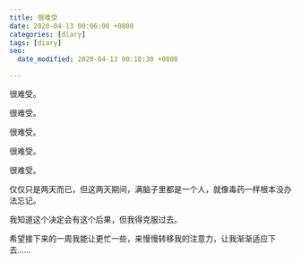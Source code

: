 ```yaml
---
title: 很难受
date: 2020-04-13 00:06:00 +0800
categories: [diary]
tags: [diary]
seo:
  date_modified: 2020-04-13 00:10:30 +0800

---
```


很难受。

很难受。

很难受。

很难受。

很难受。

仅仅只是两天而已，但这两天期间，满脑子里都是一个人，就像毒药一样根本没办法忘记。

我知道这个决定会有这个后果，但我得克服过去。

希望接下来的一周我能让更忙一些，来慢慢转移我的注意力，让我渐渐适应下去……
